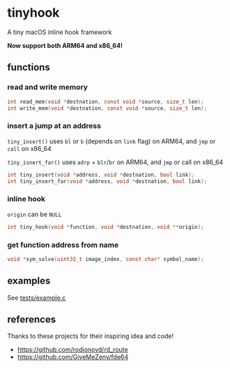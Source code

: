 # tinyhook

A tiny macOS inline hook framework

**Now support both ARM64 and x86_64!**

## functions

### read and write memory

```c
int read_mem(void *destnation, const void *source, size_t len);
int write_mem(void *destnation, const void *source, size_t len);
```

### insert a jump at an address

`tiny_insert()` uses `bl` or `b` (depends on `link` flag) on ARM64, and `jmp` or `call` on x86_64

`tiny_isnert_far()`  uses `adrp` + `blr`/`br` on ARM64, and `jmp` or call on x86_64

```c
int tiny_insert(void *address, void *destnation, bool link);
int tiny_insert_far(void *address, void *destnation, bool link);
```

### inline hook

`origin` can be `NULL`

```c
int tiny_hook(void *function, void *destnation, void **origin);
```

### get function address from name

```c
void *sym_solve(uint32_t image_index, const char* symbol_name);
```

## examples

See [tests/example.c](https://github.com/Antibioticss/tinyhook/blob/main/tests/example.c)

## references

Thanks to these projects for their inspiring idea and code!

- https://github.com/rodionovd/rd_route
- https://github.com/GiveMeZeny/fde64
